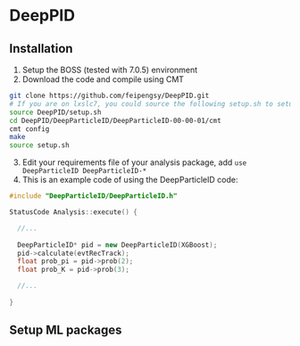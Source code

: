 # DeepPID

## Installation

1. Setup the BOSS (tested with 7.0.5) environment
2. Download the code and compile using CMT

```bash
git clone https://github.com/feipengsy/DeepPID.git
# If you are on lxslc7, you could source the following setup.sh to setup ml packages. Otherwise see next section
source DeepPID/setup.sh 
cd DeepPID/DeepParticleID/DeepParticleID-00-00-01/cmt
cmt config
make
source setup.sh
```

3. Edit your requirements file of your analysis package, add `use DeepParticleID DeepParticleID-*`
4. This is an example code of using the DeepParticleID code:

```c++
#include "DeepParticleID/DeepParticleID.h"

StatusCode Analysis::execute() {

  //...
  
  DeepParticleID* pid = new DeepParticleID(XGBoost);
  pid->calculate(evtRecTrack);
  float prob_pi = pid->prob(2);
  float prob_K = pid->prob(3);

  //...
  
}
```
## Setup ML packages

